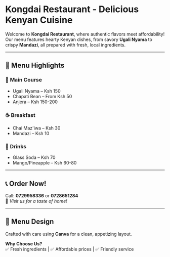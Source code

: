 # Kongdai Restaurant - Delicious Kenyan Cuisine  

Welcome to **Kongdai Restaurant**, where authentic flavors meet affordability! Our menu features hearty Kenyan dishes, from savory **Ugali Nyama** to crispy **Mandazi**, all prepared with fresh, local ingredients.  

---

## 🥘 **Menu Highlights**  
### 🍛 **Main Course**  
- Ugali Nyama – Ksh 150  
- Chapati Bean – From Ksh 50  
- Anjera – Ksh 150-200  

### ☕ **Breakfast**  
- Chai Maz'iwa – Ksh 30  
- Mandazi – Ksh 10  

### 🥤 **Drinks**  
- Glass Soda – Ksh 70  
- Mango/Pineapple – Ksh 60-80  

---

## 📞 **Order Now!**  
Call: **0729958336** or **0728651284**  
📍 *Visit us for a taste of home!*  

---

## 🎨 **Menu Design**  
Crafted with care using **Canva** for a clean, appetizing layout.  

**Why Choose Us?**  
✅ Fresh ingredients | ✅ Affordable prices | ✅ Friendly service  

